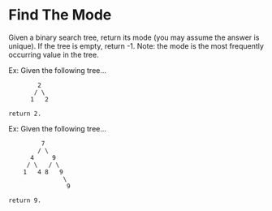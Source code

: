 # Find The Mode

Given a binary search tree, return its mode (you may assume the answer is unique). If the tree is empty, return -1. Note: the mode is the most frequently occurring value in the tree.

Ex: Given the following tree...

```
        2
       / \
      1   2

return 2.
```

Ex: Given the following tree...

```
         7
        / \
      4     9
     / \   / \
    1   4 8   9
               \
                9

return 9.
```
